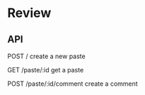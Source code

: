 # Review

## API

POST  /                   create a new paste

GET   /paste/:id          get a paste

POST  /paste/:id/comment  create a comment

